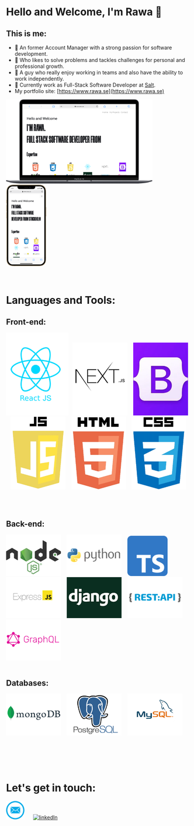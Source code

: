 # Hello and Welcome, I'm Rawa 👋
## This is me:
- 💼 An former Account Manager with a strong passion for software development.<br />
- 👀 Who likes to solve problems and  tackles challenges for personal and professional growth. <br />
- 👯 A guy who really enjoy working in teams and also have the ability to work independently.
- 🧂 Currently work as Full-Stack Software Developer at [Salt](https://salt.dev/).
- My portfolio site: [https://www.rawa.se](https://www.rawa.se)   
  
<img  alt="www.rawa.se" width="400px" src="https://github.com/Rawa08/Rawa08/raw/main/media/desktop.png" />
<img  alt="www.rawa.se" width="110px" src="https://github.com/Rawa08/Rawa08/raw/main/media/mobile.png" />  
<br />
<br />
<br />

# Languages and Tools:


## Front-end:

<img  alt="www.rawa.se" width="170px" src="https://github.com/Rawa08/Rawa08/raw/main/media/frontend/react.png" />&nbsp;&nbsp;
<img  alt="www.rawa.se" width="150px" src="https://github.com/Rawa08/Rawa08/raw/main/media/frontend/next.png" /> &nbsp;&nbsp;
<img  alt="www.rawa.se" width="150px" src="https://github.com/Rawa08/Rawa08/raw/main/media/frontend/bootstrap.png" /> &nbsp;&nbsp;
<img  alt="www.rawa.se" width="150px" src="https://github.com/Rawa08/Rawa08/raw/main/media/frontend/js.png" /> &nbsp;&nbsp;
<img  alt="www.rawa.se" width="150px" src="https://github.com/Rawa08/Rawa08/raw/main/media/frontend/html.png" /> &nbsp;&nbsp;
<img  alt="www.rawa.se" width="150px" src="https://github.com/Rawa08/Rawa08/raw/main/media/frontend/css.png" /> 

<br /><br />

## Back-end:

<img  alt="www.rawa.se" width="150px" src="https://github.com/Rawa08/Rawa08/raw/main/media/backend/node.png" /> &nbsp;&nbsp;
<img  alt="www.rawa.se" width="150px" src="https://github.com/Rawa08/Rawa08/raw/main/media/backend/Python.png" /> &nbsp;&nbsp;
<img  alt="www.rawa.se" width="110px" src="https://github.com/Rawa08/Rawa08/raw/main/media/backend/Typescript_logo_2020.svg.png" /> &nbsp;&nbsp;
<img  alt="www.rawa.se" width="150px" src="https://github.com/Rawa08/Rawa08/raw/main/media/backend/express.png" /> &nbsp;&nbsp;
<img  alt="www.rawa.se" width="150px" src="https://github.com/Rawa08/Rawa08/raw/main/media/backend/django.png" /> &nbsp;&nbsp;
<img  alt="www.rawa.se" width="150px" src="https://github.com/Rawa08/Rawa08/raw/main/media/backend/rest.png" /> &nbsp;&nbsp;
<img  alt="www.rawa.se" width="150px" src="https://github.com/Rawa08/Rawa08/raw/main/media/backend/graph.png" /> &nbsp;&nbsp;
<br /><br />

## Databases:
<img  alt="www.rawa.se" width="150px" src="https://github.com/Rawa08/Rawa08/raw/main/media/backend/mongodb.png" /> &nbsp;&nbsp;
<img  alt="www.rawa.se" width="150px" src="https://github.com/Rawa08/Rawa08/raw/main/media/backend/postgress.png" /> &nbsp;&nbsp;
<img  alt="www.rawa.se" width="150px" src="https://github.com/Rawa08/Rawa08/raw/main/media/backend/sql.png" />  
<br /><br /><br /><br /><br />

# Let's get in touch:
[<img alt="linkedIn" width="50px" src="https://github.com/Rawa08/Rawa08/raw/main/media/mail.png" />](https://www.rawa.se/contact)  &nbsp;&nbsp;&nbsp;&nbsp;&nbsp;[<img alt="linkedIn" width="50px" src="https://upload.wikimedia.org/wikipedia/commons/c/ca/LinkedIn_logo_initials.png" />](https://linkedin.com/in/rawaaref)

